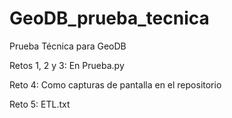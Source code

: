 # GeoDB_prueba_tecnica

Prueba Técnica para GeoDB

Retos 1, 2 y 3: En Prueba.py

Reto 4: Como capturas de pantalla en el repositorio

Reto 5: ETL.txt

